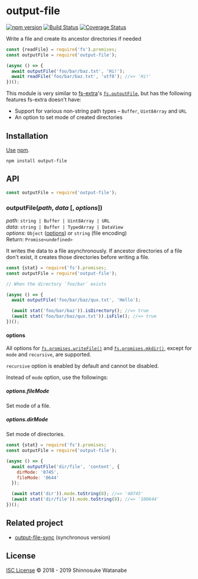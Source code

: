 # output-file

[![npm version](https://img.shields.io/npm/v/output-file.svg?style=flat)](https://www.npmjs.com/package/output-file)
[![Build Status](https://travis-ci.com/shinnn/output-file.svg?branch=master)](https://travis-ci.com/shinnn/output-file)
[![Coverage Status](https://img.shields.io/coveralls/shinnn/output-file.svg?style=flat)](https://coveralls.io/github/shinnn/output-file)

Write a file and create its ancestor directories if needed

```javascript
const {readFile} = require('fs').promises;
const outputFile = require('output-file');

(async () => {
  await outputFile('foo/bar/baz.txt', 'Hi!');
  await readFile('foo/bar/baz.txt', 'utf8'); //=> 'Hi!'
})();
```

This module is very similar to [fs-extra](https://github.com/jprichardson/node-fs-extra)'s [`fs.outputFile`](https://github.com/jprichardson/node-fs-extra/blob/HEAD/docs/outputFile.md), but has the following features fs-extra doesn't have:

* Support for various non-string path types – `Buffer`, `Uint8Array` and `URL`
* An option to set mode of created directories

## Installation

[Use](https://docs.npmjs.com/cli/install) [npm](https://docs.npmjs.com/about-npm/).

```
npm install output-file
```

## API

```javascript
const outputFile = require('output-file');
```

### outputFile(*path*, *data* [, *options*])

*path*: `string | Buffer | Uint8Array | URL`  
*data*: `string | Buffer | TypedArray | DataView`  
*options*: `Object` ([options](#options)) or `string` (file encoding)  
Return: `Promise<undefined>`

It writes the data to a file asynchronously. If ancestor directories of a file don't exist, it creates those directories before writing a file.

```javascript
const {stat} = require('fs').promises;
const outputFile = require('output-file');

// When the directory `foo/bar` exists

(async () => {
  await outputFile('foo/bar/baz/qux.txt', 'Hello');

  (await stat('foo/bar/baz')).isDirectory(); //=> true
  (await stat('foo/bar/baz/qux.txt')).isFile(); //=> true
})();
```

#### options

All options for [`fs.promises.writeFile()`](https://nodejs.org/api/fs.html#fs_fspromises_writefile_file_data_options) and [`fs.promises.mkdir()`](https://nodejs.org/api/fs.html#fs_fspromises_mkdir_path_options), except for `mode` and `recursive`, are supported.

`recursive` option is enabled by default and cannot be disabled.

Instead of `mode` option, use the followings:

##### options.fileMode

Set mode of a file.

##### options.dirMode

Set mode of directories.

```javascript
const {stat} = require('fs').promises;
const outputFile = require('output-file');

(async () => {
  await outputFile('dir/file', 'content', {
    dirMode: '0745',
    fileMode: '0644'
  });

  (await stat('dir')).mode.toString(8); //=> '40745'
  (await stat('dir/file')).mode.toString(8); //=> '100644'
})();
```

## Related project

* [output-file-sync](https://github.com/shinnn/output-file-sync) (synchronous version)

## License

[ISC License](./LICENSE) © 2018 - 2019 Shinnosuke Watanabe

